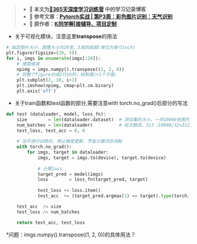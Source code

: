 >- **🍨 本文为[🔗365天深度学习训练营](https://mp.weixin.qq.com/s/xLjALoOD8HPZcH563En8bQ) 中的学习记录博客**
>- **🍦 参考文章：[Pytorch实战 | 第P3周：彩色图片识别：天气识别](https://www.heywhale.com/mw/project/633567aadfae0249670d0990)**
>- **🍖 原作者：[K同学啊|接辅导、项目定制](https://mtyjkh.blog.csdn.net/)**
>
* 关于可视化模块，注意这里**transpose**的用法
```python
# 指定图片大小，图像大小为20宽、5高的绘图(单位为英寸inch)
plt.figure(figsize=(20, 5)) 
for i, imgs in enumerate(imgs[:20]):
    # 维度缩减
    npimg = imgs.numpy().transpose((1, 2, 0))
    # 将整个figure分成2行10列，绘制第i+1个子图。
    plt.subplot(2, 10, i+1)
    plt.imshow(npimg, cmap=plt.cm.binary)
    plt.axis('off')
```
* 关于train函数和test函数的部分,需要注意with torch.no_grad()后部分的写法
```python
def test (dataloader, model, loss_fn):
    size        = len(dataloader.dataset)  # 测试集的大小，一共10000张图片
    num_batches = len(dataloader)          # 批次数目，313（10000/32=312.5，向上取整）
    test_loss, test_acc = 0, 0
    
    # 当不进行训练时，停止梯度更新，节省计算内存消耗
    with torch.no_grad():
        for imgs, target in dataloader:
            imgs, target = imgs.to(device), target.to(device)
            
            # 计算loss
            target_pred = model(imgs)
            loss        = loss_fn(target_pred, target)
            
            test_loss += loss.item()
            test_acc  += (target_pred.argmax(1) == target).type(torch.float).sum().item()

    test_acc  /= size
    test_loss /= num_batches

    return test_acc, test_loss
```

*问题：imgs.numpy().transpose((1, 2, 0))的具体用法？
